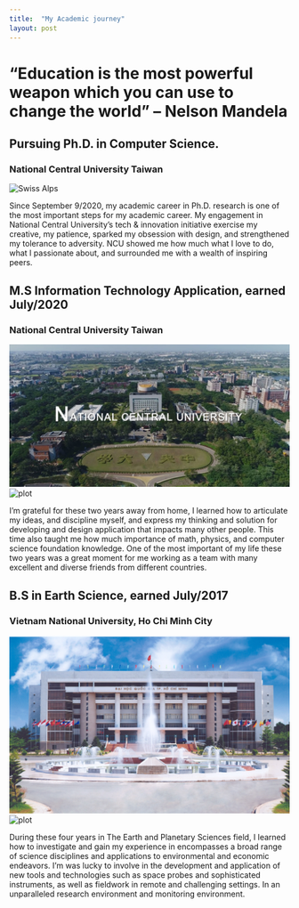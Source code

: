 ```yaml
---
title:  "My Academic journey"
layout: post
---
```


# “Education is the most powerful weapon which you can use to change the world” – Nelson Mandela


## Pursuing Ph.D. in Computer Science.  
### National Central University Taiwan
![Swiss Alps](https://live.staticflickr.com/8710/17016040685_53bf850e8e_b.jpg)

Since September 9/2020, my academic career in Ph.D. research is one of the most important steps for my academic career. My engagement in National Central University’s tech & innovation initiative exercise my creative, my patience, sparked my obsession with design, and strengthened my tolerance to adversity. 
NCU showed me how much what I love to do, what I passionate about, and surrounded me with a wealth of inspiring peers. 

## M.S Information Technology Application, earned July/2020
### National Central University Taiwan
![plot](./maxresdefault.jpg)
![plot](./IMGP7718.JPG)

I’m grateful for these two years away from home, I learned how to articulate my ideas, and discipline myself, and express my thinking and solution for developing and design application that impacts many other people. This time also taught me how much importance of math, physics, and computer science foundation knowledge. One of the most important of my life these two years was a great moment for me working as a team with many excellent and diverse friends from different countries.


## B.S  in Earth Science, earned July/2017
### Vietnam National University, Ho Chi Minh City 
![Swiss Alps](./z1-31.jpg)
![plot](./_DSC3818.JPG)

During these four years in The Earth and Planetary Sciences field, I learned how to investigate and gain my experience in encompasses a broad range of science disciplines and applications to environmental and economic endeavors. I’m was lucky to involve in the development and application of new tools and technologies such as space probes and sophisticated instruments, as well as fieldwork in remote and challenging settings. In an unparalleled research environment and monitoring environment.


